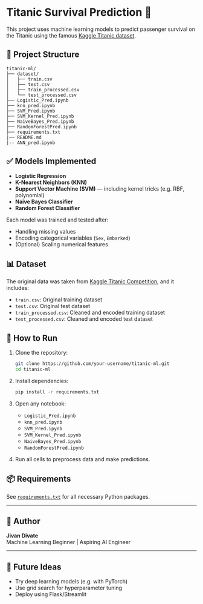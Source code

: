 
# Titanic Survival Prediction 🚢

This project uses machine learning models to predict passenger survival on the Titanic using the famous [Kaggle Titanic dataset](https://www.kaggle.com/c/titanic).

## 📁 Project Structure

```
titanic-ml/
├── dataset/
│   ├── train.csv
│   ├── test.csv
│   ├── train_processed.csv
│   └── test_processed.csv
├── Logistic_Pred.ipynb
├── knn_pred.ipynb
├── SVM_Pred.ipynb
├── SVM_Kernel_Pred.ipynb
├── NaiveBayes_Pred.ipynb
├── RandomForestPred.ipynb
├── requirements.txt
|── README.md
|-- ANN_pred.ipynb
```

## ✅ Models Implemented

- **Logistic Regression**
- **K-Nearest Neighbors (KNN)**
- **Support Vector Machine (SVM)** — including kernel tricks (e.g. RBF, polynomial)
- **Naive Bayes Classifier**
- **Random Forest Classifier**

Each model was trained and tested after:
- Handling missing values
- Encoding categorical variables (`Sex`, `Embarked`)
- (Optional) Scaling numerical features

## 📊 Dataset

The original data was taken from [Kaggle Titanic Competition](https://www.kaggle.com/c/titanic/data), and it includes:
- `train.csv`: Original training dataset
- `test.csv`: Original test dataset
- `train_processed.csv`: Cleaned and encoded training dataset
- `test_processed.csv`: Cleaned and encoded test dataset

## 🚀 How to Run

1. Clone the repository:
   ```bash
   git clone https://github.com/your-username/titanic-ml.git
   cd titanic-ml
   ```

2. Install dependencies:
   ```bash
   pip install -r requirements.txt
   ```

3. Open any notebook:
   - `Logistic_Pred.ipynb`
   - `knn_pred.ipynb`
   - `SVM_Pred.ipynb`
   - `SVM_Kernel_Pred.ipynb`
   - `NaiveBayes_Pred.ipynb`
   - `RandomForestPred.ipynb`

4. Run all cells to preprocess data and make predictions.

## 📦 Requirements

See [`requirements.txt`](requirements.txt) for all necessary Python packages.

---

## 📌 Author

**Jivan Divate**  
Machine Learning Beginner | Aspiring AI Engineer

---

## 🏁 Future Ideas

- Try deep learning models (e.g. with PyTorch)
- Use grid search for hyperparameter tuning
- Deploy using Flask/Streamlit
